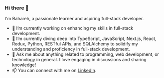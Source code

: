 ### Hi there 👋
I'm Bahareh, a passionate learner and aspiring full-stack developer.

- 🔭 I’m currently working on enhancing my skills in full-stack development.
- 🌱 I’m currently diving deep into TypeScript, JavaScript, Next.js, React, Redux, Python, RESTful APIs, and SQLAlchemy to solidify my understanding and proficiency in full-stack development.
- 💬 Ask me about anything related to programming, web development, or technology in general. I love engaging in discussions and sharing knowledge!
- 📫 You can connect with me on [LinkedIn](https://www.linkedin.com/in/bhrforoughi/).
<!--
**baharehforoughi/baharehforoughi** is a ✨ _special_ ✨ repository because its `README.md` (this file) appears on your GitHub profile.



-->
